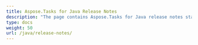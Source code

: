 ```yaml
---
title: Aspose.Tasks for Java Release Notes
description: "The page contains Aspose.Tasks for Java release notes starting from the Aspose.Tasks for Java 6.3.0 version firstly released in 2014."
type: docs
weight: 50
url: /java/release-notes/
---
```

